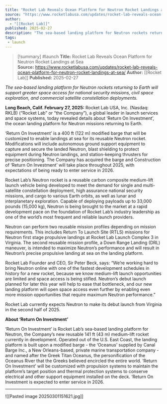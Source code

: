 ```yaml
---
title: "Rocket Lab Reveals Ocean Platform for Neutron Rocket Landings at Sea | Rocket Lab"
source: "https://www.rocketlabusa.com/updates/rocket-lab-reveals-ocean-platform-for-neutron-rocket-landings-at-sea/"
author:
  - "[[Rocket Lab]]"
published: 2025-02-27
description: "The sea-based landing platform for Neutron rockets returning to Earth will support greater space access for national security missions, civil space exploration, and commercial satellite constellation deployments."
tags:
 - launch
---
```


>[!summary]
#launch
**Title:** Rocket Lab Reveals Ocean Platform for Neutron Rocket Landings at Sea   
**Source:** https://www.rocketlabusa.com/updates/rocket-lab-reveals-ocean-platform-for-neutron-rocket-landings-at-sea/
**Author:** [[Rocket Lab]]
**Published:** 2025-02-27

*The sea-based landing platform for Neutron rockets returning to Earth will support greater space access for national security missions, civil space exploration, and commercial satellite constellation deployments.*

**Long Beach, Calif. February 27, 2025:** Rocket Lab USA, Inc. (Nasdaq: RKLB) (“Rocket Lab” or “the Company”), a global leader in launch services and space systems, today revealed details about ‘Return On Investment’, the ocean landing platform for Neutron missions returning to Earth.

‘Return On Investment’ is a 400 ft (122 m) modified barge that will be customized to enable landings at sea for its reusable Neutron rocket. Modifications will include autonomous ground support equipment to capture and secure the landed Neutron, blast shielding to protect equipment during Neutron landings, and station-keeping thrusters for precise positioning. The Company has acquired the barge and Construction of ‘Return On Investment’ will take place throughout 2025, with expectations of being ready to enter service in 2026.

Rocket Lab’s Neutron rocket is a reusable carbon composite medium-lift launch vehicle being developed to meet the demand for single and multi-satellite constellation deployment, high assurance national security missions, and cargo to various Earth orbits, as well as lunar and interplanetary exploration. Capable of deploying payloads up to 33,000 pounds (15,000 kg), Neutron is being brought to the market at a rapid development pace on the foundation of Rocket Lab’s industry leadership as one of the world’s most frequent and reliable launch providers.

Neutron can perform two reusable mission profiles depending on mission requirements. This includes Return To Launch Site (RTLS) missions for Neutron first stage propulsive landings at Rocket Lab Launch Complex 3 in Virginia. The second reusable mission profile, a Down Range Landing (DRL) maneuver, is intended to maximize Neutron’s performance and will result in Neutron’s precise propulsive landing at sea on the landing platform.

Rocket Lab Founder and CEO, Sir Peter Beck, says: “We’re working hard to bring Neutron online with one of the fastest development schedules in history for a new rocket, because we know medium-lift launch opportunities are limited and space access is being stifled. Neutron’s debut launch planned for later this year will help to ease that bottleneck, and our new landing platform will open space access even further by enabling even more mission opportunities that require maximum Neutron performance.”

Rocket Lab currently expects Neutron to make its debut launch from Virginia in the second half of 2025.

**About ‘Return On Investment’**

‘Return On Investment’ is Rocket Lab’s sea-based landing platform for Neutron, the Company’s new reusable 141 ft (43 m) medium-lift rocket currently in development. Operated out of the U.S. East Coast, the landing platform is built upon a modified barge - the ‘Oceanus’ supplied by Canal Barge Inc., a New Orleans-based, private marine transportation company - and named after the Greek Titan Oceanus, the personification of the Oceanus River that the Greeks believed encircled the entire world. ‘Return On Investment’ will be customized with propulsion systems to maintain the platform’s target position and thermal protection systems to conserve electrical and other support equipment installed on the deck. ‘Return On Investment is expected to enter service in 2026.

---

![[Pasted image 20250301151621.jpg]]